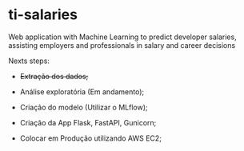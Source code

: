 # ti-salaries
Web application with Machine Learning to predict developer salaries, assisting employers and professionals in salary and career decisions

Nexts steps:
* ~~Extração dos dados;~~
* Análise exploratória (Em andamento);
* Criação do modelo (Utilizar o MLflow);

* Criação da App Flask, FastAPI, Gunicorn;

* Colocar em Produção utilizando AWS EC2;